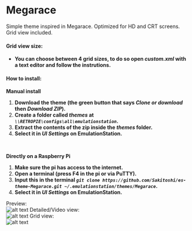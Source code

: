 # Megarace

Simple theme inspired in Megarace.
Optimized for HD and CRT screens.
Grid view included.

#### Grid view size:
- **You can choose between 4 grid sizes, to do so open _custom.xml_ with a text editor and follow the instrutions.**

#### How to install:
**Manual install**
1. **Download the theme (the green button that says _Clone or download_ then _Download ZIP_).**
2. **Create a folder called _themes_ at _```\\RETROPIE\configs\all\emulationstation```_.**
3. **Extract the contents of the zip inside the _themes_ folder.**
4. **Select it in _UI Settings_ on EmulationStation.**
</br>

**Directly on a Raspberry Pi**
1. **Make sure the pi has access to the internet.**
2. **Open a terminal (press F4 in the pi or via PuTTY).**
3. **Input this in the terminal _```git clone https://github.com/Sakitoshi/es-theme-Megarace.git ~/.emulationstation/themes/Megarace```_.**
4. **Select it in _UI Settings_ on EmulationStation.**

Preview:</br>
![alt text](https://github.com/Sakitoshi/es-theme-Megarace-HD/blob/master/megarace-hd_01.png)
Detailed/Video view:</br>
![alt text](https://github.com/Sakitoshi/es-theme-Megarace-HD/blob/master/megarace-hd_02.png)
Grid view:</br>
![alt text](https://github.com/Sakitoshi/es-theme-Megarace-HD/blob/master/megarace-hd_03.png)
